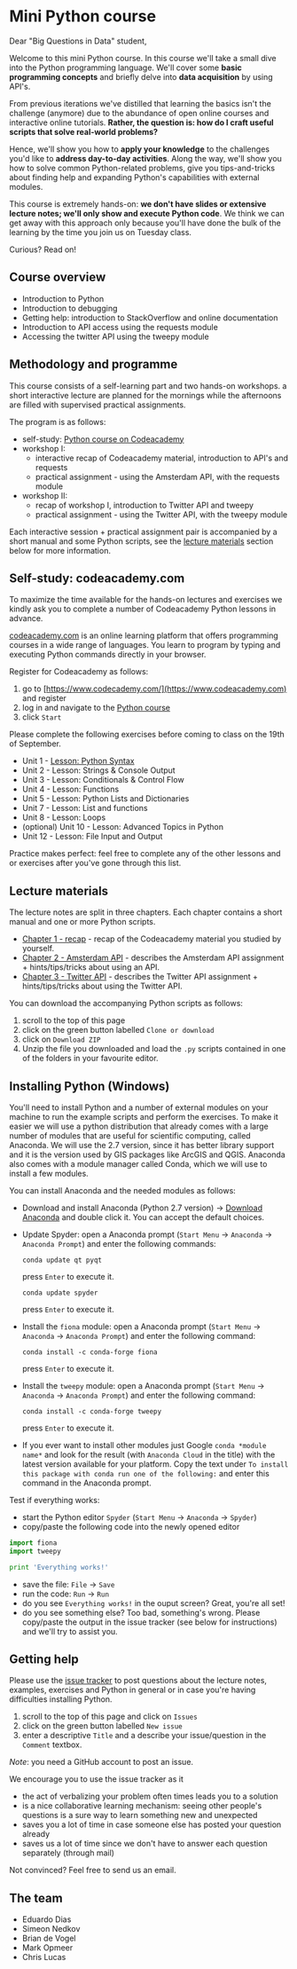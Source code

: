 # Mini Python course

Dear "Big Questions in Data" student, 

Welcome to this mini Python course. In this course we'll take a small dive into the Python programming language. We'll cover some **basic programming concepts** and briefly delve into **data acquisition** by using API's.

From previous iterations we've distilled that learning the basics isn't the challenge (anymore) due to the abundance of open online courses and interactive online tutorials. **Rather, the question is: how do I craft useful scripts that solve real-world problems?** 

Hence, we'll show you how to **apply your knowledge** to the challenges you'd like to **address day-to-day activities**. Along the way, we'll show you how to solve common Python-related problems, give you tips-and-tricks about finding help and expanding Python's capabilities with external modules.

This course is extremely hands-on: **we don't have slides or extensive lecture notes; we'll only show and execute Python code**. We think we can get away with this approach only because you'll have done the bulk of the learning by the time you join us on Tuesday class. 

Curious? Read on!

## Course overview

- Introduction to Python
- Introduction to debugging
- Getting help: introduction to StackOverflow and online documentation 
- Introduction to API access using the requests module
- Accessing the twitter API using the tweepy module

## Methodology and programme

This course consists of a self-learning part and two hands-on workshops. a short interactive lecture are planned for the mornings while the afternoons are filled with supervised practical assignments.

The program is as follows:
 - self-study: [Python course on Codeacademy](https://www.codecademy.com/learn/python)
 - workshop I:
   - interactive recap of Codeacademy material, introduction to API's and requests
   - practical assignment - using the Amsterdam API, with the requests module
 - workshop II: 
   - recap of workshop I, introduction to Twitter API and tweepy
   - practical assignment - using the Twitter API, with the tweepy module

Each interactive session + practical assignment pair is accompanied by a short manual and some Python scripts, see the [lecture materials](https://github.com/eduardodias/Mini-python-course#lecture-materials) section below for more information. 

## Self-study: codeacademy.com

To maximize the time available for the hands-on lectures and exercises we kindly ask you to complete a number of Codeacademy Python lessons in advance.
 
 [codeacademy.com](codeacademy.com) is an online learning platform that offers programming courses in a wide range of languages. You learn to program by typing and executing Python commands directly in your browser.
 
 Register for Codeacademy as follows:

1. go to [https://www.codecademy.com/](https://www.codeacademy.com) and register
2. log in and navigate to the [Python course](https://www.codecademy.com/learn/python)
3. click `Start`

Please complete the following exercises before coming to class on the 19th of September. 

- Unit 1 - [Lesson: Python Syntax](https://www.codecademy.com/courses/introduction-to-python-6WeG3/0/1)
- Unit 2 - Lesson: Strings & Console Output
- Unit 3 - Lesson: Conditionals & Control Flow
- Unit 4 - Lesson: Functions
- Unit 5 - Lesson: Python Lists and Dictionaries
- Unit 7 - Lesson: List and functions
- Unit 8 - Lesson: Loops
- (optional) Unit 10 - Lesson: Advanced Topics in Python
- Unit 12 - Lesson: File Input and Output

Practice makes perfect: feel free to complete any of the other lessons and or exercises after you've gone through this list.

## Lecture materials

The lecture notes are split in three chapters. Each chapter contains a short manual and one or more Python scripts. 

- [Chapter 1 - recap](https://github.com/eduardodias/Mini-python-course/tree/master/1_recap) - recap of the Codeacademy material you studied by yourself.
- [Chapter 2 - Amsterdam API](https://github.com/eduardodias/Mini-python-course/tree/master/2_AmsterdamAPI) - describes the Amsterdam API assignment + hints/tips/tricks about using an API.
- [Chapter 3 - Twitter API](https://github.com/eduardodias/Mini-python-course/tree/master/3_TwitterAPI) - describes the Twitter API assignment + hints/tips/tricks about using the Twitter API.

You can download the accompanying Python scripts as follows:

1. scroll to the top of this page
2. click on the green button labelled `Clone or download`
3. click on `Download ZIP`
4. Unzip the file you downloaded and load the `.py` scripts contained in one of the folders in your favourite editor.

## Installing Python (Windows)

You'll need to install Python and a number of external modules on your machine to run the example scripts and perform the exercises. To make it easier we will use a python distribution that already comes with a large number of modules that are useful for scientific computing, called Anaconda. We will use the 2.7 version, since it has better library support and it is the version used by GIS packages like ArcGIS and QGIS. Anaconda also comes with a module manager called Conda, which we will use to install a few modules.

You can install Anaconda and the needed modules as follows: 

- Download and install Anaconda (Python 2.7 version) -> [Download Anaconda](https://www.anaconda.com/download/) and double click it. You can accept the default choices.

- Update Spyder: open a Anaconda prompt (`Start Menu` -> `Anaconda` -> `Anaconda Prompt`) and enter the following commands:

    `conda update qt pyqt`
    
    press `Enter` to execute it.

    `conda update spyder`
    
    press `Enter` to execute it.
    
- Install the `fiona` module: open a Anaconda prompt (`Start Menu` -> `Anaconda` -> `Anaconda Prompt`) and enter the following command:

    `conda install -c conda-forge fiona`

    press `Enter` to execute it.

- Install the `tweepy` module: open a Anaconda prompt (`Start Menu` -> `Anaconda` -> `Anaconda Prompt`) and enter the following command:

    `conda install -c conda-forge tweepy`

    press `Enter` to execute it.

- If you ever want to install other modules just Google `conda *module name*` and look for the result (with `Anaconda Cloud` in the title) with the latest version available for your platform. Copy the text under `To install this package with conda run one of the following:` and enter this command in the Anaconda prompt.

Test if everything works: 
- start the Python editor `Spyder` (`Start Menu` -> `Anaconda` -> `Spyder`)
- copy/paste the following code into the newly opened editor

```python
import fiona
import tweepy

print 'Everything works!'
```
- save the file: `File` -> `Save`
- run the code: `Run` -> `Run`
- do you see `Everything works!` in the ouput screen? Great, you're all set!
- do you see something else? Too bad, something's wrong. Please copy/paste the output in the issue tracker (see below for instructions) and we'll try to assist you.

## Getting help

Please use the [issue tracker](https://github.com/eduardodias/Mini-python-course/issues) to post questions about the lecture notes, examples, exercises and Python in general or in case you're having difficulties installing Python. 

1. scroll to the top of this page and click on `Issues`
2. click on the green button labelled `New issue`
3. enter a descriptive `Title` and a describe your issue/question in the `Comment` textbox.
 
*Note*: you need a GitHub account to post an issue.
 
We encourage you to use the issue tracker as it 

- the act of verbalizing your problem often times leads you to a solution
- is a nice collaborative learning mechanism: seeing other people's questions is a sure way to learn something new and unexpected
- saves you a lot of time in case someone else has posted your question already
- saves us a lot of time since we don't have to answer each question separately (through mail)
 
 Not convinced? Feel free to send us an email. 

## The team

- Eduardo Dias
- Simeon Nedkov
- Brian de Vogel
- Mark Opmeer
- Chris Lucas

